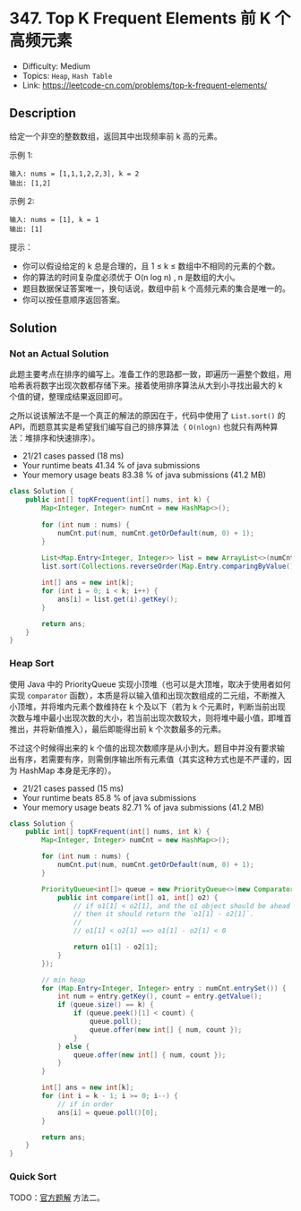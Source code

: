 # 347. Top K Frequent Elements 前 K 个高频元素

- Difficulty: Medium
- Topics: `Heap`, `Hash Table`
- Link: https://leetcode-cn.com/problems/top-k-frequent-elements/

## Description

给定一个非空的整数数组，返回其中出现频率前 k 高的元素。

示例 1:
```
输入: nums = [1,1,1,2,2,3], k = 2
输出: [1,2]
```
示例 2:
```
输入: nums = [1], k = 1
输出: [1]
```

提示：

- 你可以假设给定的 k 总是合理的，且 1 ≤ k ≤ 数组中不相同的元素的个数。
- 你的算法的时间复杂度必须优于 O(n log n) , n 是数组的大小。
- 题目数据保证答案唯一，换句话说，数组中前 k 个高频元素的集合是唯一的。
- 你可以按任意顺序返回答案。

## Solution

### Not an Actual Solution

此题主要考点在排序的编写上。准备工作的思路都一致，即遍历一遍整个数组，用哈希表将数字出现次数都存储下来。接着使用排序算法从大到小寻找出最大的 k 个值的键，整理成结果返回即可。

之所以说该解法不是一个真正的解法的原因在于，代码中使用了 `List.sort()` 的 API，而题意其实是希望我们编写自己的排序算法（ `O(nlogn)` 也就只有两种算法：堆排序和快速排序）。

- 21/21 cases passed (18 ms)
- Your runtime beats 41.34 % of java submissions
- Your memory usage beats 83.38 % of java submissions (41.2 MB)

```java
class Solution {
    public int[] topKFrequent(int[] nums, int k) {
        Map<Integer, Integer> numCnt = new HashMap<>();
        
        for (int num : nums) {
            numCnt.put(num, numCnt.getOrDefault(num, 0) + 1);
        }
        
        List<Map.Entry<Integer, Integer>> list = new ArrayList<>(numCnt.entrySet());
        list.sort(Collections.reverseOrder(Map.Entry.comparingByValue()));

        int[] ans = new int[k];
        for (int i = 0; i < k; i++) {
            ans[i] = list.get(i).getKey();
        }

        return ans;
    }
}
```

### Heap Sort

使用 Java 中的 PriorityQueue 实现小顶堆（也可以是大顶堆，取决于使用者如何实现 `comparator` 函数），本质是将以输入值和出现次数组成的二元组，不断推入小顶堆，并将堆内元素个数维持在 k 个及以下（若为 k 个元素时，判断当前出现次数与堆中最小出现次数的大小，若当前出现次数较大，则将堆中最小值，即堆首推出，并将新值推入），最后即能得出前 k 个次数最多的元素。

不过这个时候得出来的 k 个值的出现次数顺序是从小到大。题目中并没有要求输出有序，若需要有序，则需倒序输出所有元素值（其实这种方式也是不严谨的，因为 HashMap 本身是无序的）。

- 21/21 cases passed (15 ms)
- Your runtime beats 85.8 % of java submissions
- Your memory usage beats 82.71 % of java submissions (41.2 MB)

```java
class Solution {
    public int[] topKFrequent(int[] nums, int k) {
        Map<Integer, Integer> numCnt = new HashMap<>();

        for (int num : nums) {
            numCnt.put(num, numCnt.getOrDefault(num, 0) + 1);
        }

        PriorityQueue<int[]> queue = new PriorityQueue<>(new Comparator<int[]>() {
            public int compare(int[] o1, int[] o2) {
                // if o1[1] < o2[1], and the o1 object should be ahead of the o2,
                // then it should return the `o1[1] - o2[1]`.
                //
                // o1[1] < o2[1] ==> o1[1] - o2[1] < 0

                return o1[1] - o2[1];
            }
        });

        // min heap
        for (Map.Entry<Integer, Integer> entry : numCnt.entrySet()) {
            int num = entry.getKey(), count = entry.getValue();
            if (queue.size() == k) {
                if (queue.peek()[1] < count) {
                    queue.poll();
                    queue.offer(new int[] { num, count });
                }
            } else {
                queue.offer(new int[] { num, count });
            }
        }

        int[] ans = new int[k];
        for (int i = k - 1; i >= 0; i--) {
            // if in order
            ans[i] = queue.poll()[0];
        }

        return ans;
    }
}
```

### Quick Sort

TODO：[官方题解](https://leetcode-cn.com/problems/top-k-frequent-elements/solution/qian-k-ge-gao-pin-yuan-su-by-leetcode-solution/) 方法二。
